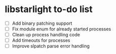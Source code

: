 # libstarlight to-do list
- [ ] Add binary patching support
- [ ] Fix module enum for already started processes
- [ ] Clean up process handling code
- [ ] Add timeouts for processes
- [ ] Improve slpatch parse error handling